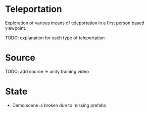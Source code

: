 # Teleportation

Exploration of various means of teleportation in a first person based viewpoint.

TODO: explanation for each type of teleportation

# Source

TODO: add source -> unity training video

# State

- Demo scene is broken due to missing prefabs